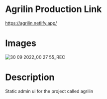 # Agrilin Production Link

https://agrilin.netlify.app/

# Images


![30 09 2022_00 27 55_REC](https://user-images.githubusercontent.com/109431823/193146679-340e4084-0742-44b0-a454-315e24004c6c.png)


# Description

Static admin ui for the project called agrilin
